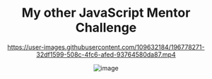 
<h1 align="center">
My other JavaScript Mentor Challenge
</h1>
<div align=center>

https://user-images.githubusercontent.com/109632184/196778271-32df1599-508c-4fc6-afed-93764580da87.mp4

<div>

![image](https://user-images.githubusercontent.com/109632184/196777715-7c07eb7b-904e-475d-86f7-0055dabf312f.png)








